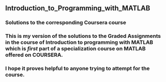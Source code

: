 ## Introduction_to_Programming_with_MATLAB
### Solutions to the corresponding Coursera course  
### This is my version of the solutions to the Graded Assignments in the course of **Introduction to programming with MATLAB** which is *first* part of a specialization course on MATLAB offered on **COURSERA**.  
### I hope it proves helpful to anyone trying to attempt for the course.  
